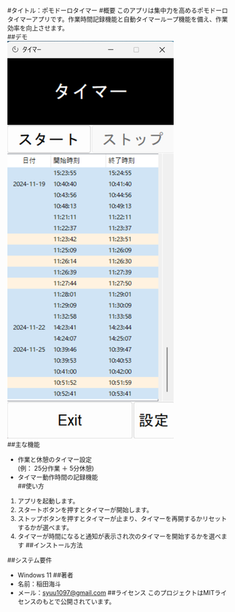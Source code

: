 #タイトル：ポモドーロタイマー
#概要
このアプリは集中力を高めるポモドーロタイマーアプリです。作業時間記録機能と自動タイマーループ機能を備え、作業効率を向上させます。  
##デモ  
![スクリーンショット](pomodoro_timer_screenshot.png)  
##主な機能  
- 作業と休憩のタイマー設定  
  (例： 25分作業 ＋ 5分休憩)
- タイマー動作時間の記録機能  
##使い方  
1. アプリを起動します。
2. スタートボタンを押すとタイマーが開始します。
3. ストップボタンを押すとタイマーが止まり、タイマーを再開するかリセットするかが選べます。
4. タイマーが時間になると通知が表示され次のタイマーを開始するかを選べます
##インストール方法

##システム要件
- Windows  11
##著者
- 名前：稲田海斗
- メール：syuu1097@gmail.com
##ライセンス
このプロジェクトはMITライセンスのもとで公開されています。